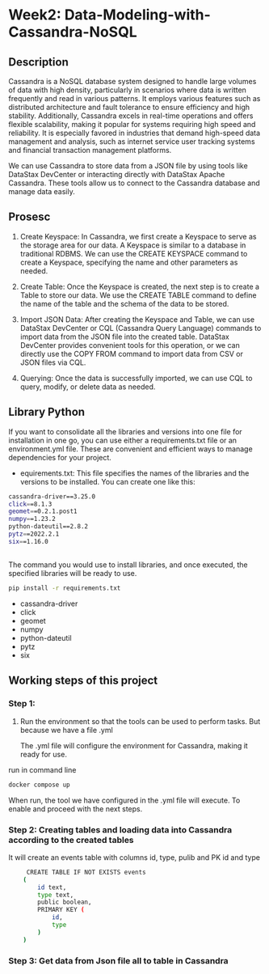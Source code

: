 # Week2: Data-Modeling-with-Cassandra-NoSQL

## Description
Cassandra is a NoSQL database system designed to handle large volumes of data with high density, particularly in scenarios where data is written frequently and read in various patterns. It employs various features such as distributed architecture and fault tolerance to ensure efficiency and high stability. Additionally, Cassandra excels in real-time operations and offers flexible scalability, making it popular for systems requiring high speed and reliability. It is especially favored in industries that demand high-speed data management and analysis, such as internet service user tracking systems and financial transaction management platforms.

We can use Cassandra to store data from a JSON file by using tools like DataStax DevCenter or interacting directly with DataStax Apache Cassandra. These tools allow us to connect to the Cassandra database and manage data easily.

## Prosesc
1. Create Keyspace:
   In Cassandra, we first create a Keyspace to serve as the storage area for our data. A Keyspace is similar to a database in
   traditional RDBMS. We can use the CREATE KEYSPACE command to create a Keyspace, specifying the name and other parameters as needed.

2. Create Table:
   Once the Keyspace is created, the next step is to create a Table to store our data. We use the CREATE TABLE command to define the
   name of the table and the schema of the data to be stored.

3. Import JSON Data:
   After creating the Keyspace and Table, we can use DataStax DevCenter or CQL (Cassandra Query Language) commands to import data from
   the JSON file into the created table. DataStax DevCenter provides convenient tools for this operation, or we can directly use the
   COPY FROM command to import data from CSV or JSON files via CQL.

4. Querying: Once the data is successfully imported, we can use CQL to query, modify, or delete data as needed.
  
## Library Python

If you want to consolidate all the libraries and versions into one file for installation in one go, you can use either a requirements.txt file or an environment.yml file. These are convenient and efficient ways to manage dependencies for your project.

- equirements.txt: This file specifies the names of the libraries and the versions to be installed. You can create one like this:
```bash
cassandra-driver==3.25.0
click==8.1.3
geomet==0.2.1.post1
numpy==1.23.2
python-dateutil==2.8.2
pytz==2022.2.1
six==1.16.0
```
## 
The command you would use to install libraries, and once executed, the specified libraries will be ready to use. 

```bash
pip install -r requirements.txt
```
- cassandra-driver
- click
- geomet
- numpy
- python-dateutil
- pytz
- six

## Working steps of this project
### Step 1: 

1. Run the environment so that the tools can be used to perform tasks.
   But because we have a file .yml

   The .yml file will configure the environment for Cassandra, making it ready for use.

run in command line
```bash
docker compose up
```
   When run, the tool we have configured in the .yml file will execute.
   To enable and proceed with the next steps.

### Step 2: Creating tables and loading data into Cassandra according to the created tables

It will create an events table with columns id, type, pulib and PK id and type

```bash
     CREATE TABLE IF NOT EXISTS events
    (
        id text,
        type text,
        public boolean,
        PRIMARY KEY (
            id,
            type
        )
    )
```

### Step 3: Get data from Json file all to table in Cassandra
